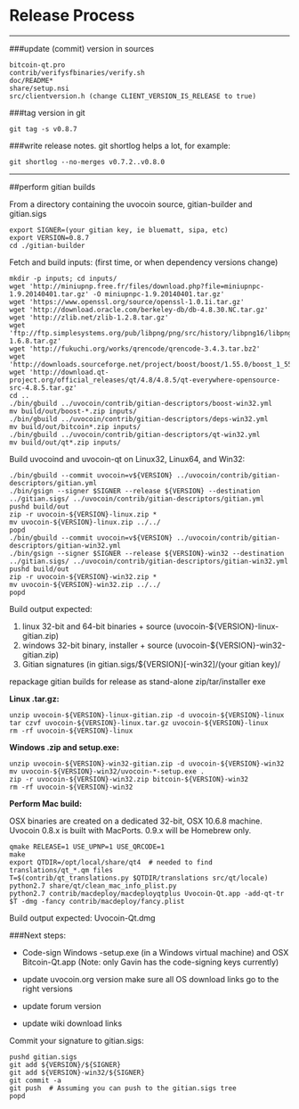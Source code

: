 Release Process
====================

* * *

###update (commit) version in sources


	bitcoin-qt.pro
	contrib/verifysfbinaries/verify.sh
	doc/README*
	share/setup.nsi
	src/clientversion.h (change CLIENT_VERSION_IS_RELEASE to true)

###tag version in git

	git tag -s v0.8.7

###write release notes. git shortlog helps a lot, for example:

	git shortlog --no-merges v0.7.2..v0.8.0

* * *

##perform gitian builds

 From a directory containing the uvocoin source, gitian-builder and gitian.sigs
  
	export SIGNER=(your gitian key, ie bluematt, sipa, etc)
	export VERSION=0.8.7
	cd ./gitian-builder

 Fetch and build inputs: (first time, or when dependency versions change)

	mkdir -p inputs; cd inputs/
	wget 'http://miniupnp.free.fr/files/download.php?file=miniupnpc-1.9.20140401.tar.gz' -O miniupnpc-1.9.20140401.tar.gz'
	wget 'https://www.openssl.org/source/openssl-1.0.1i.tar.gz'
	wget 'http://download.oracle.com/berkeley-db/db-4.8.30.NC.tar.gz'
	wget 'http://zlib.net/zlib-1.2.8.tar.gz'
	wget 'ftp://ftp.simplesystems.org/pub/libpng/png/src/history/libpng16/libpng-1.6.8.tar.gz'
	wget 'http://fukuchi.org/works/qrencode/qrencode-3.4.3.tar.bz2'
	wget 'http://downloads.sourceforge.net/project/boost/boost/1.55.0/boost_1_55_0.tar.bz2'
	wget 'http://download.qt-project.org/official_releases/qt/4.8/4.8.5/qt-everywhere-opensource-src-4.8.5.tar.gz'
	cd ..
	./bin/gbuild ../uvocoin/contrib/gitian-descriptors/boost-win32.yml
	mv build/out/boost-*.zip inputs/
	./bin/gbuild ../uvocoin/contrib/gitian-descriptors/deps-win32.yml
	mv build/out/bitcoin*.zip inputs/
	./bin/gbuild ../uvocoin/contrib/gitian-descriptors/qt-win32.yml
	mv build/out/qt*.zip inputs/

 Build uvocoind and uvocoin-qt on Linux32, Linux64, and Win32:
  
	./bin/gbuild --commit uvocoin=v${VERSION} ../uvocoin/contrib/gitian-descriptors/gitian.yml
	./bin/gsign --signer $SIGNER --release ${VERSION} --destination ../gitian.sigs/ ../uvocoin/contrib/gitian-descriptors/gitian.yml
	pushd build/out
	zip -r uvocoin-${VERSION}-linux.zip *
	mv uvocoin-${VERSION}-linux.zip ../../
	popd
	./bin/gbuild --commit uvocoin=v${VERSION} ../uvocoin/contrib/gitian-descriptors/gitian-win32.yml
	./bin/gsign --signer $SIGNER --release ${VERSION}-win32 --destination ../gitian.sigs/ ../uvocoin/contrib/gitian-descriptors/gitian-win32.yml
	pushd build/out
	zip -r uvocoin-${VERSION}-win32.zip *
	mv uvocoin-${VERSION}-win32.zip ../../
	popd

  Build output expected:

  1. linux 32-bit and 64-bit binaries + source (uvocoin-${VERSION}-linux-gitian.zip)
  2. windows 32-bit binary, installer + source (uvocoin-${VERSION}-win32-gitian.zip)
  3. Gitian signatures (in gitian.sigs/${VERSION}[-win32]/(your gitian key)/

repackage gitian builds for release as stand-alone zip/tar/installer exe

**Linux .tar.gz:**

	unzip uvocoin-${VERSION}-linux-gitian.zip -d uvocoin-${VERSION}-linux
	tar czvf uvocoin-${VERSION}-linux.tar.gz uvocoin-${VERSION}-linux
	rm -rf uvocoin-${VERSION}-linux

**Windows .zip and setup.exe:**

	unzip uvocoin-${VERSION}-win32-gitian.zip -d uvocoin-${VERSION}-win32
	mv uvocoin-${VERSION}-win32/uvocoin-*-setup.exe .
	zip -r uvocoin-${VERSION}-win32.zip bitcoin-${VERSION}-win32
	rm -rf uvocoin-${VERSION}-win32

**Perform Mac build:**

  OSX binaries are created on a dedicated 32-bit, OSX 10.6.8 machine.
  Uvocoin 0.8.x is built with MacPorts.  0.9.x will be Homebrew only.

	qmake RELEASE=1 USE_UPNP=1 USE_QRCODE=1
	make
	export QTDIR=/opt/local/share/qt4  # needed to find translations/qt_*.qm files
	T=$(contrib/qt_translations.py $QTDIR/translations src/qt/locale)
	python2.7 share/qt/clean_mac_info_plist.py
	python2.7 contrib/macdeploy/macdeployqtplus Uvocoin-Qt.app -add-qt-tr $T -dmg -fancy contrib/macdeploy/fancy.plist

 Build output expected: Uvocoin-Qt.dmg

###Next steps:

* Code-sign Windows -setup.exe (in a Windows virtual machine) and
  OSX Bitcoin-Qt.app (Note: only Gavin has the code-signing keys currently)

* update uvocoin.org version
  make sure all OS download links go to the right versions

* update forum version

* update wiki download links

Commit your signature to gitian.sigs:

	pushd gitian.sigs
	git add ${VERSION}/${SIGNER}
	git add ${VERSION}-win32/${SIGNER}
	git commit -a
	git push  # Assuming you can push to the gitian.sigs tree
	popd

